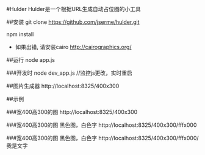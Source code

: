 #Hulder
Hulder是一个根据URL生成自动占位图的小工具

##安装
git clone https://github.com/jserme/hulder.git 

npm install

* 如果出错, 请安装cairo http://cairographics.org/

##运行
node app.js

###开发时
node dev_app.js //监控js更改，实时重启

##图片生成器
http://localhost:8325/400x300

##示例

###宽400高300的图
http://localhost:8325/400x300

###宽400高300的图 黑色图，白色字
http://localhost:8325/400x300/fffx000

###宽400高300的图 黑色图，白色字
http://localhost:8325/400x300/fffx000/我是文字
